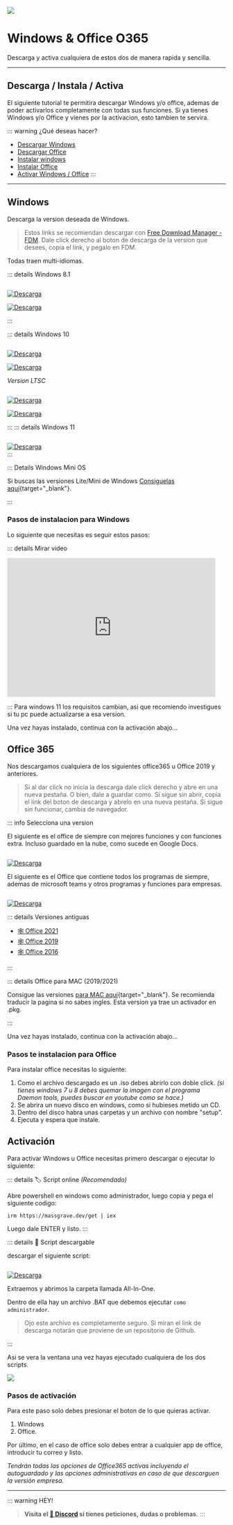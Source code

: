 ![](https://i.postimg.cc/Kv1DPvVg/Windows-Office.png)
# Windows & Office O365
Descarga y activa cualquiera de estos dos de manera rapida y sencilla.

---

## Descarga / Instala / Activa

El siguiente tutorial te permitira descargar Windows y/o office, ademas de poder activarlos completamente con todas sus funciones.
Si ya tienes Windows y/o Office y vienes por la activacion, esto tambien te servira.

::: warning ¿Qué deseas hacer?
- [Descargar Windows](https://noiroom.tech/Tutoriales/Win-O365#windows)
- [Descargar Office](https://noiroom.tech/Tutoriales/Win-O365#office-365)
- [Instalar windows](https://noiroom.tech/Tutoriales/Win-O365#pasos-de-instalacion)
- [Instalar Office](https://noiroom.tech/Tutoriales/Win-O365#pasos-te-instalacion-para-office)
- [Activar Windows / Office](https://noiroom.tech/Tutoriales/Win-O365#activacion)
:::

---

## Windows

Descarga la version deseada de Windows.

> Estos links se recomiendan descargar con [Free Download Manager - FDM](https://www.freedownloadmanager.org/es/). 
> Dale click derecho al boton de descarga de la version que desees, copia el link, y pegalo en FDM.    

Todas traen multi-idiomas.

::: details Windows 8.1     

<a href="https://drive.massgrave.dev/es_windows_8.1_with_update_x64_dvd_6051503.iso" target="_blank">
 <div style="position: relative; padding-top: 1em">
   <p style="position: absolute; top: 20px; left: 20px; font-size: 14px; color: white; text-indent: 20px">🤍 Windows 8.1 x64</p>
   <img src="https://i.postimg.cc/RZPvRHhg/Mini-Descarga.png" alt="Descarga" />
 </div>
</a>

    
<a href="https://drive.massgrave.dev/es_windows_8.1_with_update_x86_dvd_6051666.iso" target="_blank">
 <div style="position: relative; padding-top: 1em">
   <p style="position: absolute; top: 20px; left: 20px; font-size: 14px; color: white; text-indent: 20px">🤍 Windows 8.1 x32</p>
   <img src="https://i.postimg.cc/RZPvRHhg/Mini-Descarga.png" alt="Descarga" />
 </div>
</a>

:::

::: details Windows 10 

<a href="https://drive.massgrave.dev/es-es_windows_10_consumer_editions_version_22h2_updated_oct_2023_x64_dvd_eb811ccc.iso" target="_blank">
 <div style="position: relative; padding-top: 1em">
   <p style="position: absolute; top: 20px; left: 20px; font-size: 14px; color: white; text-indent: 20px">🤍 Windows 10 x64</p>
   <img src="https://i.postimg.cc/RZPvRHhg/Mini-Descarga.png" alt="Descarga" />
 </div>
</a>

<a href="https://drive.massgrave.dev/es-es_windows_10_consumer_editions_version_22h2_updated_oct_2023_x86_dvd_eb811ccc.iso" target="_blank">
 <div style="position: relative; padding-top: 1em">
   <p style="position: absolute; top: 20px; left: 20px; font-size: 14px; color: white; text-indent: 20px">🤍 Windows 8.1 x32</p>
   <img src="https://i.postimg.cc/RZPvRHhg/Mini-Descarga.png" alt="Descarga" />
 </div>
</a>

*Version LTSC*

<a href="https://drive.massgrave.dev/es-es_windows_10_enterprise_ltsc_2021_x64_dvd_51d721ea.iso" target="_blank">
 <div style="position: relative; padding-top: 1em">
   <p style="position: absolute; top: 20px; left: 20px; font-size: 14px; color: white; text-indent: 20px">🤍 Windows 10 LTSC x64</p>
   <img src="https://i.postimg.cc/RZPvRHhg/Mini-Descarga.png" alt="Descarga" />
 </div>
</a>

<a href="https://drive.massgrave.dev/es-es_windows_10_enterprise_ltsc_2021_x86_dvd_243c83eb.iso" target="_blank">
 <div style="position: relative; padding-top: 1em">
   <p style="position: absolute; top: 20px; left: 20px; font-size: 14px; color: white; text-indent: 20px">🤍 Windows 10 LTSC x32</p>
   <img src="https://i.postimg.cc/RZPvRHhg/Mini-Descarga.png" alt="Descarga" />
 </div>
</a>

:::
::: details Windows 11

<a href="https://drive.massgrave.dev/es-es_windows_11_consumer_editions_version_22h2_updated_oct_2023_x64_dvd_0f09f40a.iso" target="_blank">
 <div style="position: relative; padding-top: 1em">
   <p style="position: absolute; top: 20px; left: 20px; font-size: 14px; color: white; text-indent: 20px">🤍 Windows 11 x64</p>
   <img src="https://i.postimg.cc/RZPvRHhg/Mini-Descarga.png" alt="Descarga" />
 </div>
</a>
:::

::: Details Windows Mini OS

Si buscas las versiones Lite/Mini de Windows [Consiguelas aquí](https://www.dprojects.org/minios){target="_blank"}.

::: 

### Pasos de instalacion para Windows

Lo siguiente que necesitas es seguir estos pasos: 

::: details Mirar video

<iframe width="480" height="320" src="https://www.youtube.com/embed/qedjN2AA3gU" title="tutorial USB Booteable" frameborder="0" allow="accelerometer; autoplay; clipboard-write; encrypted-media; gyroscope; picture-in-picture; web-share" allowfullscreen></iframe>

:::
Para windows 11 los requisitos cambian, asi que recomiendo investigues si tu pc puede actualizarse a esa version.     

Una vez hayas instalado, continua con la activación abajo...

## Office 365 

Nos descargamos cualquiera de los siguientes office365 u Office 2019 y anteriores.

> Si al dar click no inicia la descarga dale click derecho y abre en una nueva pestaña. O bien, dale a guardar como. Si sigue sin abrir, copia el link del boton de descarga y abrelo en una nueva pestaña. Si sigue sin funcionar, cambia de navegador.

::: info Selecciona una version    

El siguiente es el office de siempre con mejores funciones y con funciones extra. Incluso guardado en la nube, como sucede en Google Docs.

<a href="https://officecdn.microsoft.com/db/492350f6-3a01-4f97-b9c0-c7c6ddf67d60/media/es-es/O365ProPlusRetail.img" target="_blank">
 <div style="position: relative; padding-top: 1em">
   <p style="position: absolute; top: 20px; left: 20px; font-size: 14px; color: white; text-indent: 20px">🤍 Office Personal</p>
   <img src="https://i.postimg.cc/RZPvRHhg/Mini-Descarga.png" alt="Descarga" />
 </div>
</a>


El siguiente es el Office que contiene todos los programas de siempre, ademas de microsoft teams y otros programas y funciones para empresas.

<a href="http://officecdn.microsoft.com/db/492350F6-3A01-4F97-B9C0-C7C6DDF67D60/media/es-es/O365BusinessRetail.img" target="_blank">
 <div style="position: relative; padding-top: 1em">
   <p style="position: absolute; top: 20px; left: 20px; font-size: 14px; color: white; text-indent: 20px">🤍 Office para Empresa</p>
   <img src="https://i.postimg.cc/RZPvRHhg/Mini-Descarga.png" alt="Descarga" />
 </div>
</a>

::: details Versiones antiguas


- [🕸 Office 2021](https://officecdn.microsoft.com/db/492350f6-3a01-4f97-b9c0-c7c6ddf67d60/media/es-es/ProPlus2021Retail.img)        
- [🕸 Office 2019](https://officecdn.microsoft.com/db/492350f6-3a01-4f97-b9c0-c7c6ddf67d60/media/es-es/ProPlus2019Retail.img)       
- [🕸 Office 2016](https://officecdn.microsoft.com/db/492350f6-3a01-4f97-b9c0-c7c6ddf67d60/media/es-es/ProPlusRetail.img)

:::

::: details Office para MAC (2019/2021)

Consigue las versiones [para MAC aquí](https://github.com/alsyundawy/Microsoft-Office-For-MacOS){target="_blank"}. Se recomienda traducir la pagina si no sabes ingles. Esta version ya trae un activador en .pkg.

:::

Una vez hayas instalado, continua con la activación abajo...

### Pasos te instalacion para Office

Para instalar office necesitas lo siguiente:

1. Como el archivo descargado es un .iso debes abrirlo con doble click. *(si tienes windows 7 u 8 debes quemar la imagen con el programa Daemon tools, puedes buscar en youtube como se hace.)*
2. Se abrira un nuevo disco en windows, como si hubieses metido un CD.
3. Dentro del disco habra unas carpetas y un archivo con nombre "setup".
4. Ejecuta y espera que instale.

## Activación

Para activar Windows u Office necesitas primero descargar o ejecutar lo siguiente:

::: details 🏷 Script online *(Recomendado)*

Abre powershell en windows como administrador, luego copia y pega el siguiente codigo:

```
irm https://massgrave.dev/get | iex
```

Luego dale ENTER y listo.
:::

::: details 📜 Script descargable

descargar el siguiente script:

<a href="https://github.com/massgravel/Microsoft-Activation-Scripts/archive/refs/heads/master.zip" target="_blank">
 <div style="position: relative; padding-top: 1em">
   <p style="position: absolute; top: 20px; left: 20px; font-size: 14px; color: white; text-indent: 20px">🤍 Script Activador</p>
   <img src="https://i.postimg.cc/RZPvRHhg/Mini-Descarga.png" alt="Descarga" />
 </div>
</a>


Extraemos y abrimos la carpeta llamada All-In-One. 

Dentro de ella hay un archivo .BAT que debemos ejecutar `como administrador`.

> Ojo este archivo es completamente seguro. Si miran el link de descarga notarán que proviene de un repositorio de Github.

:::

Asi se vera la ventana una vez hayas ejecutado cualquiera de los dos scripts. 

![](https://i.postimg.cc/G3TpBGx6/image-1.png)

### Pasos de activación

Para este paso solo debes presionar el boton de lo que quieras activar.

1. Windows
2. Office.

Por último, en el caso de office solo debes entrar a cualquier app de office, introducir tu correo y listo.

*Tendrán todas las opciones de Office365 activas incluyendo el autoguardado y las opciones administrativas en caso de que descarguen la versión empresa.*


---

::: warning HEY!
> **Visita el [🚀 Discord](https://discord.gg/hVKeY3uEru) si tienes peticiones, dudas o problemas.**
:::